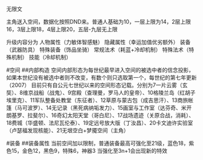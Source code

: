 无限文

主角送入空间，数据化按照DND来。普通人基础为10，一层上限为14，2层上限16，3层上限18，4层上限20，五层-九层无上限

升级内容分为
人物属性（力敏体智感魅）
隐藏属性（幸运加值优劣额外）
装备（武器防具）
特殊装备（饰品坐骑）
常规法术（耗蓝+冷却机制）
特殊法术（特殊机制）
技能（冷却机制）

#空间
##内部构造
空间内部形态为每世纪最早进入空间的被选中者的信念投影，如果本世纪没有被选中者则不改变，有数个则只选取第一个，每世纪的第七年更新（2007）
目前只有自公元七世纪以来的空间形态记载。分别为7一片云雾（玄奘）、8维京战船（战鬼）、9宫殿（查理曼，罗马人的皇帝）、10格陵兰岛（红胡子埃里克）、11军队整备处教堂（东征者）、12草原与蒙古包（成吉思汗）、13商旅帐篷（马可波罗）、14无记录（黑死病纳垢发力）、15画室与工作室（达芬奇、米开朗基罗、拉斐尔）、16奇幻太阳天堂（哥白尼）、17战场遗迹（关原合战，消耗）、18费城（华盛顿、法尼瓦伦泰）、19定远号放大版（丁汝昌）、20卡文迪许实验室（卢瑟福发现核能）、21无垠空白+梦魇空间（主角）

#装备
##装备属性
当前空间加以限制，普通装备最高可强化至21级，蓝色18，紫色15，金色12，黑色9，特殊6，神器3
当强化至3n+1会出现新的特效